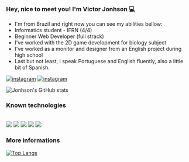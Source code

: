 ### Hey, nice to meet you! I'm Victor Jonhson 💻

* I'm from Brazil and right now you can see my abilities bellow: 
* Informatics student - IFRN (4/4)
* Beginner Web Developer (full strack)
* I've worked with the 2D game development for biology subject 
* I've worked as a monitor and designer from an English project during high school
* Last but not least, I speak Portuguese and English fluently, also a little bit of Spanish. 

[![instagram](https://img.shields.io/badge/Instagram-E4405F?style=for-the-badge&logo=instagram&logoColor=white)](https://instagram.com/victorjonhson_)
[![instagram](https://img.shields.io/badge/Facebook-1877F2?style=for-the-badge&logo=facebook&logoColor=white)](https://www.facebook.com/victorjonhson.aciole)


![Jonhson's GitHub stats](https://github-readme-stats.vercel.app/api?username=VJonhson-webDeveloper&show_icons=true&theme=dracula)

### Known technologies
<div style="display:inline_block"><br/>
<img src="https://img.shields.io/badge/HTML5-E34F26?style=for-the-badge&logo=html5&logoColor=white">
<img src="https://img.shields.io/badge/CSS3-1572B6?style=for-the-badge&logo=css3&logoColor=white">
<img src="https://img.shields.io/badge/JavaScript-F7DF1E?style=for-the-badge&logo=javascript&logoColor=black">
<img src="https://img.shields.io/badge/Java-ED8B00?style=for-the-badge&logo=java&logoColor=white">
<img src="https://img.shields.io/badge/C%23-239120?style=for-the-badge&logo=c-sharp&logoColor=white">
</div>

### More informations
[![Top Langs](https://github-readme-stats.vercel.app/api/top-langs/?username=VJonhson-webDeveloper&layout=compact)](https://github.com/anuraghazra/github-readme-stats)
